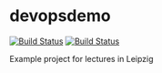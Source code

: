 # devopsdemo
[![Build Status](https://github.com/jonashackt/devopsdemo/workflows/devopsdemo/badge.svg)](https://github.com/jonashackt/devopsdemo/actions)
[![Build Status](https://travis-ci.com/jonashackt/devopsdemo.svg?branch=master)](https://travis-ci.com/jonashackt/devopsdemo)

Example project for lectures in Leipzig
